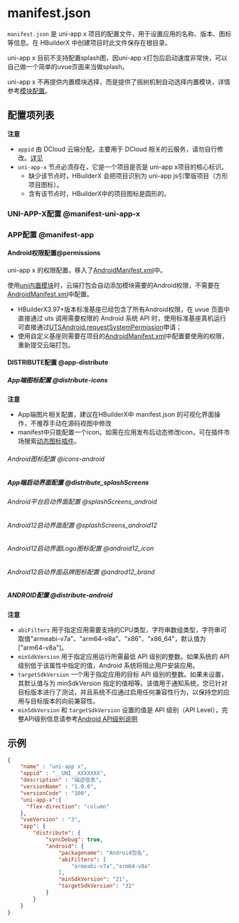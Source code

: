 # manifest.json

`manifest.json` 是 uni-app x 项目的配置文件，用于设置应用的名称、版本、图标等信息。在 HBuilderX 中创建项目时此文件保存在根目录。

uni-app x 目前不支持配置splash图，因uni-app x打包后启动速度非常快，可以自己做一个简单的uvue页面来当做splash。

uni-app x 不再提供内置模块选择，而是提供了摇树机制自动选择内置模块，详情参考[模块配置](manifest-modules.md#treeShaking)。

## 配置项列表

<!-- MANIFESTJSON.manifest.description -->

<!-- MANIFESTJSON.manifest.table -->

**注意**
- `appid` 由 DCloud 云端分配，主要用于 DCloud 相关的云服务，请勿自行修改。[详见](https://ask.dcloud.net.cn/article/35907)
- `uni-app-x` 节点必须存在，它是一个项目是否是 uni-app x项目的核心标识。
	* 缺少该节点时，HBuilderX 会把项目识别为 uni-app js引擎版项目（方形项目图标）。
	* 含有该节点时，HBuilderX中的项目图标是圆形的。

### UNI-APP-X配置 @manifest-uni-app-x

<!-- MANIFESTJSON.manifest_uni-app-x.description -->

<!-- MANIFESTJSON.manifest_uni-app-x.table -->


### APP配置 @manifest-app

<!-- MANIFESTJSON.manifest_app.description -->

<!-- MANIFESTJSON.manifest_app.table -->

#### Android权限配置@permissions

uni-app x 的权限配置，移入了[AndroidManifest.xml](https://uniapp.dcloud.net.cn/tutorial/app-nativeresource-android.html#permissions)中。

使用[uni内置模块](#utsmodules)时，云端打包会自动添加模块需要的Android权限，不需要在[AndroidManifest.xml](https://uniapp.dcloud.net.cn/tutorial/app-nativeresource-android.md#permissions)中配置。

- HBuilderX3.97+版本标准基座已经包含了所有Android权限，在 uvue 页面中直接通过 uts 调用需要权限的 Android 系统 API 时，使用标准基座真机运行可直接通过[UTSAndroid.requestSystemPermission](../uts/utsandroid.md#requestSystemPermission)申请；
- 使用自定义基座则需要在项目的[AndroidManifest.xml](https://uniapp.dcloud.io/tutorial/app-nativeresource-android.md#permissions)中配置要使用的权限，重新提交云端打包。


#### DISTRIBUTE配置 @app-distribute

<!-- MANIFESTJSON.app_distribute.description -->

<!-- MANIFESTJSON.app_distribute.table -->


##### App端图标配置 @distribute-icons

<!-- MANIFESTJSON.distribute_icons.description -->

<!-- MANIFESTJSON.distribute_icons.table -->

**注意**
- App端图片相关配置，建议在HBuilderX中 manifest.json 的可视化界面操作，不推荐手动在源码视图中修改
- manifest中只能配置一个icon。如需在应用发布后动态修改icon，可在插件市场搜索[动态图标插件](https://ext.dcloud.net.cn/search?q=%E5%8A%A8%E6%80%81%E5%9B%BE%E6%A0%87&orderBy=Relevance&cat1=8&cat2=81)。

###### Android图标配置 @icons-android

<!-- MANIFESTJSON.icons_android.description -->

<!-- MANIFESTJSON.icons_android.table -->


##### App端启动界面配置 @distribute_splashScreens

<!-- MANIFESTJSON.distribute_splashScreens.description -->


###### Android平台启动界面配置 @splashScreens_android

<!-- MANIFESTJSON.splashScreens_android.description -->

<!-- MANIFESTJSON.splashScreens_android.table -->


###### Android12启动界面配置 @splashScreens_android12

<!-- MANIFESTJSON.splashScreens_android12.description -->

<!-- MANIFESTJSON.splashScreens_android12.table -->


###### Android12启动界面Logo图标配置 @android12_icon

<!-- MANIFESTJSON.android12_icon.description -->

<!-- MANIFESTJSON.android12_icon.table -->


###### Android12启动界面品牌图标配置 @androd12_brand

<!-- MANIFESTJSON.android12_brand.description -->

<!-- MANIFESTJSON.android12_brand.table -->


##### ANDROID配置 @distribute-android

<!-- MANIFESTJSON.distribute_android.description -->

<!-- MANIFESTJSON.distribute_android.table -->

**注意**
- `abiFilters` 用于指定应用需要支持的CPU类型，字符串数组类型，字符串可取值"armeabi-v7a"、"arm64-v8a"、"x86"、"x86_64"，默认值为["arm64-v8a"]。
- `minSdkVersion` 用于指定应用运行所需最低 API 级别的整数。如果系统的 API 级别低于该属性中指定的值，Android 系统将阻止用户安装应用。
- `targetSdkVersion` 一个用于指定应用的目标 API 级别的整数。如果未设置，其默认值与为 minSdkVersion 指定的值相等。该值用于通知系统，您已针对目标版本进行了测试，并且系统不应通过启用任何兼容性行为，以保持您的应用与目标版本的向前兼容性。
- `minSdkVersion` 和 `targetSdkVersion` 设置的值是 API 级别（API Level），完整API级别信息请参考[Android API级别说明](https://developer.android.com/guide/topics/manifest/uses-sdk-element?hl=zh-cn#ApiLevels)


## 示例
```json
{
    "name" : "uni-app x",
    "appid" : "__UNI__XXXXXXX",
    "description" : "描述信息",
    "versionName" : "1.0.0",
    "versionCode" : "100",
    "uni-app-x":{
      "flex-direction": "column"
    },
    "vueVersion" : "3",
	"app": {
		"distribute": {
			"syncDebug": true,
			"android": {
				"packagename": "Android包名",
				"abiFilters": [
					"armeabi-v7a","arm64-v8a"
				],
				"minSdkVersion": "21",
				"targetSdkVersion": "32"
			}
		}
	}
}
```


<!-- MANIFESTJSON.tutorial -->